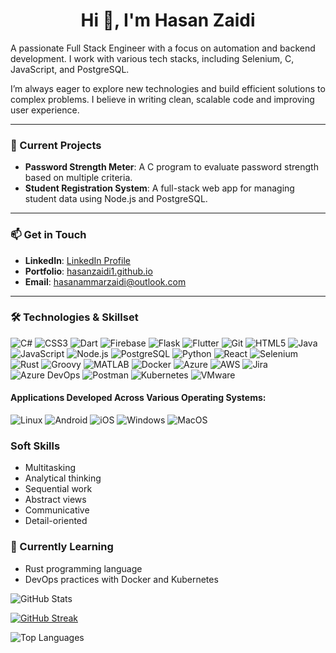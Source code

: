 <h1 align="center">Hi 👋, I'm Hasan Zaidi</h1>

A passionate Full Stack Engineer with a focus on automation and backend development. I work with various tech stacks, including Selenium, C, JavaScript, and PostgreSQL.

I’m always eager to explore new technologies and build efficient solutions to complex problems. I believe in writing clean, scalable code and improving user experience.

---

### 🔭 Current Projects
- **Password Strength Meter**: A C program to evaluate password strength based on multiple criteria.
- **Student Registration System**: A full-stack web app for managing student data using Node.js and PostgreSQL.
  
---

### 📫 Get in Touch
- **LinkedIn**: [LinkedIn Profile](https://www.linkedin.com/in/hasan-zaidi-194254171)
- **Portfolio**: [hasanzaidi1.github.io](https://hasanzaidi1.github.io)
- **Email**: hasanammarzaidi@outlook.com

---

### 🛠️ Technologies & Skillset
![C#](https://img.shields.io/badge/-C%23-black?style=flat-square&logo=csharp)
![CSS3](https://img.shields.io/badge/-CSS3-black?style=flat-square&logo=css3)
![Dart](https://img.shields.io/badge/-Dart-black?style=flat-square&logo=dart)
![Firebase](https://img.shields.io/badge/-Firebase-black?style=flat-square&logo=firebase)
![Flask](https://img.shields.io/badge/-Flask-black?style=flat-square&logo=flask)
![Flutter](https://img.shields.io/badge/-Flutter-black?style=flat-square&logo=flutter)
![Git](https://img.shields.io/badge/-Git-black?style=flat-square&logo=git)
![HTML5](https://img.shields.io/badge/-HTML5-black?style=flat-square&logo=html5)
![Java](https://img.shields.io/badge/-Java-black?style=flat-square&logo=java)
![JavaScript](https://img.shields.io/badge/-JavaScript-black?style=flat-square&logo=javascript)
![Node.js](https://img.shields.io/badge/-Node.js-black?style=flat-square&logo=node.js)
![PostgreSQL](https://img.shields.io/badge/-PostgreSQL-black?style=flat-square&logo=postgresql)
![Python](https://img.shields.io/badge/-Python-black?style=flat-square&logo=python)
![React](https://img.shields.io/badge/-React-black?style=flat-square&logo=react)
![Selenium](https://img.shields.io/badge/-Selenium-black?style=flat-square&logo=selenium)
![Rust](https://img.shields.io/badge/-Rust-black?style=flat-square&logo=rust)
![Groovy](https://img.shields.io/badge/-Groovy-black?style=flat-square&logo=groovy)
![MATLAB](https://img.shields.io/badge/-MATLAB-black?style=flat-square&logo=matlab)
![Docker](https://img.shields.io/badge/-Docker-black?style=flat-square&logo=docker)
![Azure](https://img.shields.io/badge/-Azure-black?style=flat-square&logo=microsoftazure)
![AWS](https://img.shields.io/badge/-AWS-black?style=flat-square&logo=amazonaws)
![Jira](https://img.shields.io/badge/-Jira-black?style=flat-square&logo=jira)
![Azure DevOps](https://img.shields.io/badge/-Azure%20DevOps-black?style=flat-square&logo=azuredevops)
![Postman](https://img.shields.io/badge/-Postman-black?style=flat-square&logo=postman)
![Kubernetes](https://img.shields.io/badge/-Kubernetes-black?style=flat-square&logo=kubernetes)
![VMware](https://img.shields.io/badge/-VMware-black?style=flat-square&logo=vmware)

#### Applications Developed Across Various Operating Systems:
![Linux](https://img.shields.io/badge/-Linux-black?style=flat-square&logo=linux)
![Android](https://img.shields.io/badge/-Android-black?style=flat-square&logo=android)
![iOS](https://img.shields.io/badge/-iOS-black?style=flat-square&logo=apple)
![Windows](https://img.shields.io/badge/-Windows%2010/11-black?style=flat-square&logo=windows)
![MacOS](https://img.shields.io/badge/-Mac%20OS-black?style=flat-square&logo=apple)



### Soft Skills
- Multitasking
- Analytical thinking
- Sequential work
- Abstract views
- Communicative
- Detail-oriented


### 🌱 Currently Learning
- Rust programming language
- DevOps practices with Docker and Kubernetes



![GitHub Stats](https://github-readme-stats.vercel.app/api?username=hasanzaidi1&show_icons=true&hide_title=true&count_private=true&theme=radical)

[![GitHub Streak](https://github-readme-streak-stats.herokuapp.com?user=hasanzaidi1&theme=dark)](https://git.io/streak-stats)

![Top Languages](https://github-readme-stats.vercel.app/api/top-langs/?username=hasanzaidi1&layout=compact&theme=radical)




